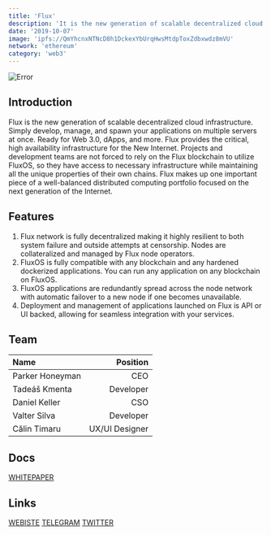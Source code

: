 ```yaml
---
title: 'Flux'
description: 'It is the new generation of scalable decentralized cloud infrastructure.'
date: '2019-10-07'
image: 'ipfs://QmYhcnxNTNcD8h1DckexYbUrqHwsMtdpToxZdbxwdz8mVU'
network: 'ethereum'
category: 'web3'
---
```


![Error](ipfs://QmeukuPXT5KWiZeefnjqh55QoGZLJDJcts3uQgZytVEbU5)

## Introduction

Flux is the new generation of scalable decentralized cloud infrastructure. Simply develop, manage, and spawn your applications on multiple servers at once. Ready for Web 3.0, dApps, and more. Flux provides the critical, high availability infrastructure for the New Internet. Projects and development teams are not forced to rely on the Flux blockchain to utilize FluxOS, so they have access to necessary infrastructure while maintaining all the unique properties of their own chains. Flux makes up one important piece of a well-balanced distributed computing portfolio focused on the next generation of the Internet.



## Features
1. Flux network is fully decentralized making it highly resilient to both system failure and outside attempts at censorship. Nodes are collateralized and managed by Flux node operators.
2. FluxOS is fully compatible with any blockchain and any hardened dockerized applications. You can run any application on any blockchain on FluxOS.
3. FluxOS applications are redundantly spread across the node network with automatic failover to a new node if one becomes unavailable.
4. Deployment and management of applications launched on Flux is API or UI backed, allowing for seamless integration with your services.



## Team

| Name  |  Position |
|:---|---:|
|Parker Honeyman| CEO |
| Tadeáš Kmenta| Developer |
|Daniel Keller | CSO|
|Valter Silva | Developer|
|Călin Timaru | UX/UI Designer|

## Docs

[WHITEPAPER](ipfs://QmdmGrcJv1BhuBxuZK8sZcDdX1bncS8jNnLAeeBHeDWsxz)


## Links

[WEBISTE](https://runonflux.io/)
[TELEGRAM](https://t.me/runonflux)
[TWITTER](https://twitter.com/RunOnFlux)